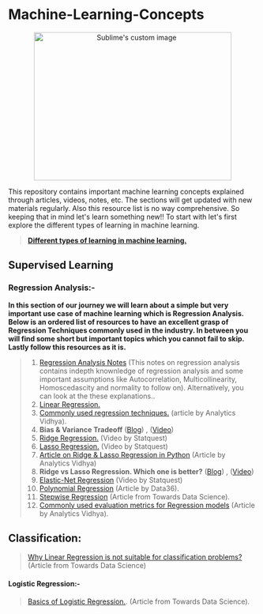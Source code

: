 # Machine-Learning-Concepts

<p align="center">
  <img src="https://user-images.githubusercontent.com/78068342/131361643-b960bfe1-6a1c-44b0-8fdb-f93c5c83b947.jpg" alt="Sublime's custom image"/ width = "400" height = "300">
</p>

This repository contains important machine learning concepts explained through articles, videos, notes, etc. The sections will get updated with new materials regularly. Also this resource list is no way comprehensive. So keeping that in mind let's learn something new!! 
To start with let's first explore the different types of learning in machine learning.

> **[Different types of learning in machine learning.](https://machinelearningmastery.com/types-of-learning-in-machine-learning/)**

## **Supervised Learning**

### **Regression Analysis:-**

**In this section of our journey we will learn about a simple but very important use case of machine learning which is Regression Analysis. Below is an ordered list of resources to have an excellent grasp of Regression Techniques commonly used in the industry. In between you will find some short but important topics which you cannot fail to skip. Lastly follow this resources as it is.**

>   1. [Regression Analysis Notes](https://drive.google.com/file/d/1iFfc0MkECHluD6whkY8HZdtWLqNk0hVY/view?usp=sharing) (This notes on regression analysis contains indepth knownledge of regression analysis and some important assumptions like Autocorrelation, Multicollinearity, Homoscedascity and normality to follow on).
>   Alternatively, you can look at the these explanations..
>   1. [Linear Regression.](https://realpython.com/linear-regression-in-python/)
>   2. [Commonly used regression techniques.](https://www.analyticsvidhya.com/blog/2015/08/comprehensive-guide-regression/#) (article by Analytics Vidhya).
>   3. **Bias & Variance Tradeoff**  ([Blog](https://www.analyticsvidhya.com/blog/2020/08/bias-and-variance-tradeoff-machine-learning/)) , ([Video](https://www.youtube.com/watch?v=EuBBz3bI-aA))
>   4. [Ridge Regression.](https://www.youtube.com/watch?v=Q81RR3yKn30) (Video by Statquest)
>   5. [Lasso Regression.](https://www.youtube.com/watch?v=NGf0voTMlcs&t=1s) (Video by Statquest)
>   6. [Article on Ridge & Lasso Regression in Python](https://www.analyticsvidhya.com/blog/2016/01/ridge-lasso-regression-python-complete-tutorial/) (Article by Analytics Vidhya)
>   7. **Ridge vs Lasso Regression. Which one is better?** ([Blog](https://favtutor.com/blogs/ridge-and-lasso-regression)) , ([Video](https://www.youtube.com/watch?v=Xm2C_gTAl8c&t=36s))
>   8. [Elastic-Net Regression](https://www.youtube.com/watch?v=1dKRdX9bfIo) (Video by Statquest)
>   9. [Polynomial Regression](https://data36.com/polynomial-regression-python-scikit-learn/) (Article by Data36).
>   10. [Stepwise Regression](https://towardsdatascience.com/stepwise-regression-tutorial-in-python-ebf7c782c922) (Article from Towards Data Science).
>   11. [Commonly used evaluation metrics for Regression models](https://www.analyticsvidhya.com/blog/2021/05/know-the-best-evaluation-metrics-for-your-regression-model/) (Article by Analytics Vidhya).

## Classification:

> [Why Linear Regression is not suitable for classification problems?](https://towardsdatascience.com/why-linear-regression-is-not-suitable-for-binary-classification-c64457be8e28) (Article from Towards Data Science)

#### Logistic Regression:-

> [Basics of Logistic Regression.](https://towardsdatascience.com/understanding-logistic-regression-9b02c2aec102). (Article from Towards Data Science).

